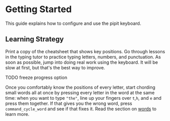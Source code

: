 # Getting Started

This guide explains how to configure and use the pipit keyboard.


## Learning Strategy


Print a copy of the cheatsheet that shows key positions. Go through lessons in the typing tutor to practice typing letters, numbers, and punctuation. As soon as possible, jump into doing real work using the keyboard. It will be slow at first, but that's the best way to improve.

TODO freeze progress option

Once you comfortably know the positions of every letter, start chording small words all at once by pressing every letter in the word at the same time: when you want to type `"the"`, line up your fingers over `t`,`h`, and `e` and press them together. If that gives you the wrong word, press `command_cycle_word` and see if that fixes it. Read the section on [words](../config/mappings/word.html) to learn more.


